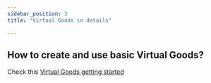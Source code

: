 ```yaml
---
sidebar_position: 2
title: "Virtual Goods in details"

---
```


## How to create and use basic Virtual Goods?

Check this [Virtual Goods getting started](/getting-started/use-virtual-good-and-create-leaderboard)
